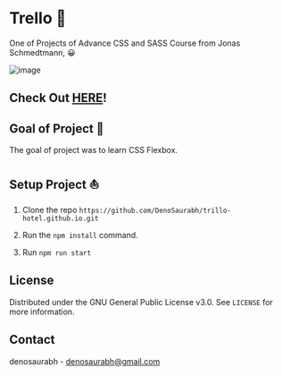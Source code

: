 # Trello 🛌
One of Projects of Advance CSS and SASS Course from Jonas Schmedtmann,  😀

![image](https://media.graphcms.com/wieGUIKATGmwbhK4ie03)

## Check Out [HERE](https://denosaurabh.github.io/trillo-hotel.github.io/)!

## Goal of Project 🥅

The goal of project was to learn CSS Flexbox.

## Setup Project ⛵

1. Clone the repo ```https://github.com/DenoSaurabh/trillo-hotel.github.io.git```

2. Run the ```npm install``` command.

3. Run ```npm run start```

## License

Distributed under the GNU General Public License v3.0. See `LICENSE` for more information.

## Contact

denosaurabh - denosaurabh@gmail.com
